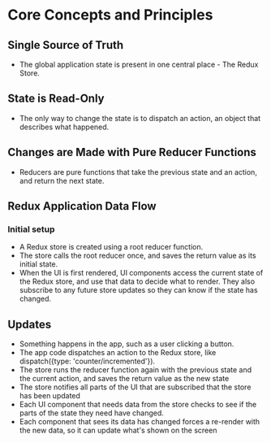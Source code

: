 
# Core Concepts and Principles


## Single Source of Truth

- The global application state is present in one central place - The Redux Store.


## State is Read-Only

- The only way to change the state is to dispatch an action, an object that describes what happened.


## Changes are Made with Pure Reducer Functions

- Reducers are pure functions that take the previous state and an action, and return the next state.



## Redux Application Data Flow


### Initial setup

- A Redux store is created using a root reducer function.
- The store calls the root reducer once, and saves the return value as its initial state.
- When the UI is first rendered, UI components access the current state of the Redux store, and use that data to decide what to render. They also subscribe to any future store updates so they can know if the state has changed.

## Updates

- Something happens in the app, such as a user clicking a button.
- The app code dispatches an action to the Redux store, like dispatch({type: 'counter/incremented'}).
- The store runs the reducer function again with the previous state and the current action, and saves the return value as the new state
- The store notifies all parts of the UI that are subscribed that the store has been updated
- Each UI component that needs data from the store checks to see if the parts of the state they need have changed.
- Each component that sees its data has changed forces a re-render with the new data, so it can update what's shown on the screen
